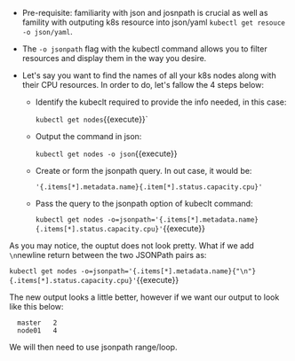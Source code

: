  - Pre-requisite: familiarity with json and josnpath is crucial as well as famility with outputing k8s resource into json/yaml `kubectl get resouce -o json/yaml`.

- The `-o jsonpath` flag with the kubectl command allows you to filter resources and display them in the way you desire.
- Let's say you want to find the names of all your k8s nodes along with their CPU resources. In order to do, let's fallow the 4 steps below:
  
  - Identify the kubeclt required to provide the info needed, in this case:

      `kubectl get nodes`{{execute}}`

  - Output the command in json:

      `kubectl get nodes -o json`{{execute}}

  - Create or form the jsonpath query. In out case, it would be:

     `'{.items[*].metadata.name}{.item[*].status.capacity.cpu}'`
    
  - Pass the query to the jsonpath option of kubeclt command:

     `kubectl get nodes -o=jsonpath='{.items[*].metadata.name} {.items[*].status.capacity.cpu}'`{{execute}}

As you may notice, the ouptut does not look pretty. What if we add `\n`newline return between the two JSONPath pairs as:

  `kubectl get nodes -o=jsonpath='{.items[*].metadata.name}{"\n"}{.items[*].status.capacity.cpu}'`{{execute}}

The new output looks a little better, however if we want our output to look like this below:

  ```
    master   2
    node01   4
  ```
  We will then need to use jsonpath  range/loop.